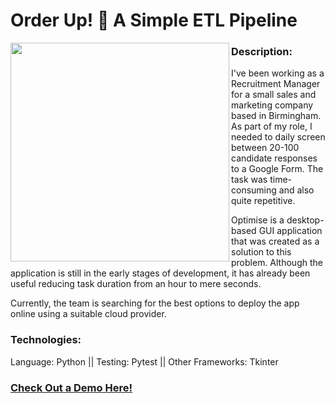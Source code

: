 # Order Up! :tropical_drink: A Simple ETL Pipeline


<img align = "left" img src="https://user-images.githubusercontent.com/69673987/97047461-ebb59b00-1570-11eb-86df-358192b22c7e.png" width="350">

### Description:
I've been working as a Recruitment Manager for a small sales and marketing company based in Birmingham. As part of my role, I needed to daily screen between 20-100 candidate responses to a Google Form. The task was time-consuming and also quite repetitive.

Optimise is a desktop-based GUI application that was created as a solution to this problem. Although the application is still in the early stages of development, it has already been useful reducing task duration from an hour to mere seconds.

Currently, the team is searching for the best options to deploy the app online using a suitable cloud provider.
<br/> 

### Technologies: 
Language: Python || Testing: Pytest || Other Frameworks: Tkinter
<br/> 

### [Check Out a Demo Here!](https://youtu.be/KtCQ5EJpOGY)
